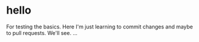 # hello
For testing the basics. 
Here I'm just learning to commit changes and maybe to pull requests. We'll see. ...

